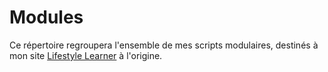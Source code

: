 # Modules

Ce répertoire regroupera l'ensemble de mes scripts modulaires, destinés à mon site [Lifestyle Learner](https://lifestyle-learner.com/) à l'origine.
